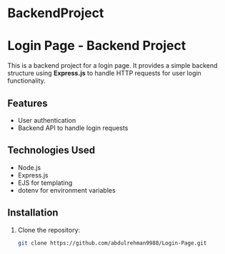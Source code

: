 # BackendProject

# Login Page - Backend Project

This is a backend project for a login page. It provides a simple backend structure using **Express.js** to handle HTTP requests for user login functionality.

## Features
- User authentication
- Backend API to handle login requests

## Technologies Used
- Node.js
- Express.js
- EJS for templating
- dotenv for environment variables

## Installation

1. Clone the repository:
   ```bash
   git clone https://github.com/abdulrehman9988/Login-Page.git
